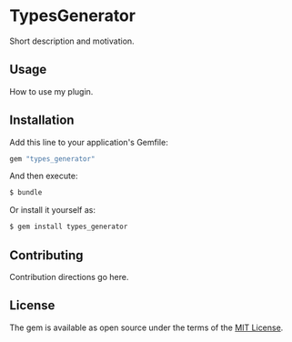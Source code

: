 # TypesGenerator
Short description and motivation.

## Usage
How to use my plugin.

## Installation
Add this line to your application's Gemfile:

```ruby
gem "types_generator"
```

And then execute:
```bash
$ bundle
```

Or install it yourself as:
```bash
$ gem install types_generator
```

## Contributing
Contribution directions go here.

## License
The gem is available as open source under the terms of the [MIT License](https://opensource.org/licenses/MIT).
